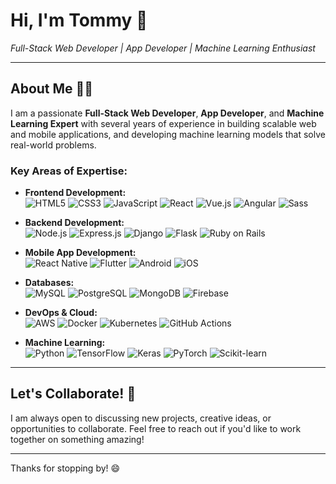 # Hi, I'm Tommy 👋  
*Full-Stack Web Developer | App Developer | Machine Learning Enthusiast*

---

## About Me 🙋‍♂️

I am a passionate **Full-Stack Web Developer**, **App Developer**, and **Machine Learning Expert** with several years of experience in building scalable web and mobile applications, and developing machine learning models that solve real-world problems.

### Key Areas of Expertise:
- **Frontend Development:**  
  ![HTML5](https://img.shields.io/badge/HTML5-E34F26?style=for-the-badge&logo=html5&logoColor=white) 
  ![CSS3](https://img.shields.io/badge/CSS3-1572B6?style=for-the-badge&logo=css3&logoColor=white) 
  ![JavaScript](https://img.shields.io/badge/JavaScript-F7DF1E?style=for-the-badge&logo=javascript&logoColor=black) 
  ![React](https://img.shields.io/badge/React-61DAFB?style=for-the-badge&logo=react&logoColor=black) 
  ![Vue.js](https://img.shields.io/badge/Vue.js-4FC08D?style=for-the-badge&logo=vue.js&logoColor=white)
  ![Angular](https://img.shields.io/badge/Angular-DD0031?style=for-the-badge&logo=angular&logoColor=white)
  ![Sass](https://img.shields.io/badge/-Sass-CC6699?style=flat-square&logo=sass&logoColor=white)
  
- **Backend Development:**  
  ![Node.js](https://img.shields.io/badge/Node.js-339933?style=for-the-badge&logo=nodedotjs&logoColor=white) 
  ![Express.js](https://img.shields.io/badge/Express.js-000000?style=for-the-badge&logo=express&logoColor=white) 
  ![Django](https://img.shields.io/badge/Django-092E20?style=for-the-badge&logo=django&logoColor=white)
  ![Flask](https://img.shields.io/badge/Flask-000000?style=for-the-badge&logo=flask&logoColor=white) 
  ![Ruby on Rails](https://img.shields.io/badge/Ruby_on_Rails-CC0000?style=for-the-badge&logo=rubyonrails&logoColor=white)

- **Mobile App Development:**  
  ![React Native](https://img.shields.io/badge/React_Native-20232A?style=for-the-badge&logo=react&logoColor=61DAFB) 
  ![Flutter](https://img.shields.io/badge/Flutter-02569B?style=for-the-badge&logo=flutter&logoColor=white) 
  ![Android](https://img.shields.io/badge/Android-3DDC84?style=for-the-badge&logo=android&logoColor=white) 
  ![iOS](https://img.shields.io/badge/iOS-000000?style=for-the-badge&logo=apple&logoColor=white)

- **Databases:**  
  ![MySQL](https://img.shields.io/badge/MySQL-4479A1?style=for-the-badge&logo=mysql&logoColor=white) 
  ![PostgreSQL](https://img.shields.io/badge/PostgreSQL-336791?style=for-the-badge&logo=postgresql&logoColor=white) 
  ![MongoDB](https://img.shields.io/badge/MongoDB-47A248?style=for-the-badge&logo=mongodb&logoColor=white) 
  ![Firebase](https://img.shields.io/badge/Firebase-FFCA28?style=for-the-badge&logo=firebase&logoColor=black)

- **DevOps & Cloud:**  
  ![AWS](https://img.shields.io/badge/Amazon_AWS-232F3E?style=for-the-badge&logo=amazonaws&logoColor=white) 
  ![Docker](https://img.shields.io/badge/Docker-2496ED?style=for-the-badge&logo=docker&logoColor=white) 
  ![Kubernetes](https://img.shields.io/badge/Kubernetes-326CE5?style=for-the-badge&logo=kubernetes&logoColor=white) 
  ![GitHub Actions](https://img.shields.io/badge/GitHub_Actions-2088FF?style=for-the-badge&logo=github-actions&logoColor=white)

- **Machine Learning:**  
  ![Python](https://img.shields.io/badge/Python-3776AB?style=for-the-badge&logo=python&logoColor=white) 
  ![TensorFlow](https://img.shields.io/badge/TensorFlow-FF6F00?style=for-the-badge&logo=tensorflow&logoColor=white) 
  ![Keras](https://img.shields.io/badge/Keras-D00000?style=for-the-badge&logo=keras&logoColor=white) 
  ![PyTorch](https://img.shields.io/badge/PyTorch-EE4C2C?style=for-the-badge&logo=pytorch&logoColor=white)
  ![Scikit-learn](https://img.shields.io/badge/Scikit--learn-F7931E?style=for-the-badge&logo=scikitlearn&logoColor=white)

---

## Let's Collaborate! 🚀

I am always open to discussing new projects, creative ideas, or opportunities to collaborate. Feel free to reach out if you'd like to work together on something amazing!

---

Thanks for stopping by! 😄


<!--- Old
# Hi there, I'm Tommy! 👋

### Welcome to my GitHub! I'm a passionate developer with a love for crafting efficient, scalable, and beautiful software solutions. 🚀

---

## 🧑‍💻 About Me

- 💻 Full-Stack Developer with expertise in front-end and back-end technologies.
- 🎯 Passionate about open-source contributions, learning new technologies, and solving real-world problems.
- 🤝 Always open to collaborating on interesting and meaningful projects.

---

## 🛠️ Tech Stack

### Programming Languages
![JavaScript](https://img.shields.io/badge/-JavaScript-F7DF1E?style=flat-square&logo=javascript&logoColor=black)
![Python](https://img.shields.io/badge/-Python-3776AB?style=flat-square&logo=python&logoColor=white)
![Java](https://img.shields.io/badge/-Java-007396?style=flat-square&logo=java&logoColor=white)
![TypeScript](https://img.shields.io/badge/-TypeScript-007ACC?style=flat-square&logo=typescript&logoColor=white)
![Node.js](https://img.shields.io/badge/-Node.js-339933?style=flat-square&logo=node.js&logoColor=white)

### Front-End Development
![React](https://img.shields.io/badge/-React-61DAFB?style=flat-square&logo=react&logoColor=black)
![HTML5](https://img.shields.io/badge/-HTML5-E34F26?style=flat-square&logo=html5&logoColor=white)
![CSS3](https://img.shields.io/badge/-CSS3-1572B6?style=flat-square&logo=css3&logoColor=white)
![Sass](https://img.shields.io/badge/-Sass-CC6699?style=flat-square&logo=sass&logoColor=white)

### Back-End Development
![Node.js](https://img.shields.io/badge/-Node.js-43853D?style=flat-square&logo=Node.js&logoColor=white)
![Express](https://img.shields.io/badge/-Express-000000?style=flat-square&logo=express&logoColor=white)
![Django](https://img.shields.io/badge/-Django-092E20?style=flat-square&logo=django&logoColor=white)
![MongoDB](https://img.shields.io/badge/-MongoDB-47A248?style=flat-square&logo=mongodb&logoColor=white)
![PostgreSQL](https://img.shields.io/badge/-PostgreSQL-336791?style=flat-square&logo=postgresql&logoColor=white)

### Tools & Platforms
![Git](https://img.shields.io/badge/-Git-F05032?style=flat-square&logo=git&logoColor=white)
![GitHub](https://img.shields.io/badge/-GitHub-181717?style=flat-square&logo=github&logoColor=white)
![Docker](https://img.shields.io/badge/-Docker-2496ED?style=flat-square&logo=docker&logoColor=white)
![AWS](https://img.shields.io/badge/-AWS-232F3E?style=flat-square&logo=amazon-aws&logoColor=white)

---

Thanks for stopping by! 😄
--->

<!---
tommyutd/tommyutd is a ✨ special ✨ repository because its `README.md` (this file) appears on your GitHub profile.
You can click the Preview link to take a look at your changes.
--->
